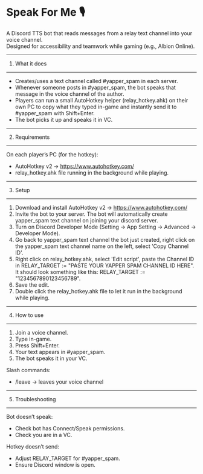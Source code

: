 Speak For Me 🎙️
================

A Discord TTS bot that reads messages from a relay text channel into your voice channel.  
Designed for accessibility and teamwork while gaming (e.g., Albion Online).

---------------------------------------------------
1) What it does
---------------------------------------------------
- Creates/uses a text channel called #yapper_spam in each server.
- Whenever someone posts in #yapper_spam, the bot speaks that message in the voice channel of the author.
- Players can run a small AutoHotkey helper (relay_hotkey.ahk) on their own PC to copy what they typed in-game and instantly send it to #yapper_spam with Shift+Enter.
- The bot picks it up and speaks it in VC.

---------------------------------------------------
2) Requirements
---------------------------------------------------
On each player’s PC (for the hotkey):
- AutoHotkey v2 → https://www.autohotkey.com/
- relay_hotkey.ahk file running in the background while playing.

---------------------------------------------------
3) Setup
---------------------------------------------------
1. Download and install AutoHotkey v2 → https://www.autohotkey.com/
2. Invite the bot to your server. The bot will automatically create yapper_spam text channel on joining your discord server.
3. Turn on Discord Developer Mode (Setting -> App Setting -> Advanced -> Developer Mode).
4. Go back to yapper_spam text channel the bot just created, right click on the yapper_spam text channel name on the left, select 'Copy Channel ID'.
5. Right click on relay_hotkey.ahk, select 'Edit script', paste the Channel ID in RELAY_TARGET  := "PASTE YOUR YAPPER SPAM CHANNEL ID HERE". It should look something like this: RELAY_TARGET  := "1234567890123456789".
6. Save the edit.
7. Double click the relay_hotkey.ahk file to let it run in the background while playing.

---------------------------------------------------
4) How to use
---------------------------------------------------
1. Join a voice channel.
2. Type in-game.
3. Press Shift+Enter.
4. Your text appears in #yapper_spam.
5. The bot speaks it in your VC.

Slash commands:
- /leave → leaves your voice channel

---------------------------------------------------
5) Troubleshooting
---------------------------------------------------
Bot doesn’t speak:
- Check bot has Connect/Speak permissions.
- Check you are in a VC.

Hotkey doesn’t send:
- Adjust RELAY_TARGET for #yapper_spam.
- Ensure Discord window is open.
